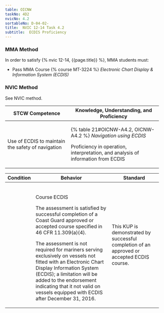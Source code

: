 ```yaml
---
table: OICNW
taskNo: 4D2
nvicNo: 4.2 
sortableNo: D-04-02-
title:  NVIC 12-14 Task 4.2
subtitle:  ECDIS Proficiency
---
```



### MMA Method

In order to satisfy  {% nvic 12-14, {{page.title}}  %}, MMA students must:

* Pass MMA Course {% course MT-3224 %}  *Electronic Chart Display & Information System (ECDIS)*


### NVIC Method

<a onclick="togglevisibility('nvic_methods')" >See NVIC method.</a>

<div id='nvic_methods' class='hide'>

<table>
<thead>
<tr>
<th class='forty'> STCW Competence </th>
<th class='sixty'> Knowledge, Understanding, and Proficiency </th>
</tr>
</thead>




<tbody>
<tr><td markdown='1'>

Use of ECDIS to maintain the safety of navigation

</td><td markdown='1'>

{% table 21#OICNW-A4.2, OICNW-A4.2 %} *Navigation using ECDIS*

 Proficiency in operation, interpretation, and analysis of information from ECDIS

</td></tr>


</tbody>
</table>


<table>
<thead>
<tr><th class='twenty'>  Condition </th><th class='twenty'> Behavior </th><th  class='sixty'>Standard </th></tr>
</thead>
<tbody >



<tr><td markdown='1'>


</td><td markdown='1'>


<br>

<div class="tooltip" markdown='1'>

Course ECDIS

The assessment is satisfied by successful completion of a Coast Guard approved or accepted course specified in 46 CFR 11.309(a)(4).

The assessment is not required for mariners serving exclusively on vessels not fitted with an Electronic Chart Display Information System (ECDIS); a limitation will be added to the endorsement indicating that it not valid on vessels equipped with ECDIS after December 31, 2016.

</div>


</td><td markdown='1'>

This KUP is demonstrated by successful completion of an approved or accepted ECDIS course.

</td></tr>
</tbody>
</table>
</div>

